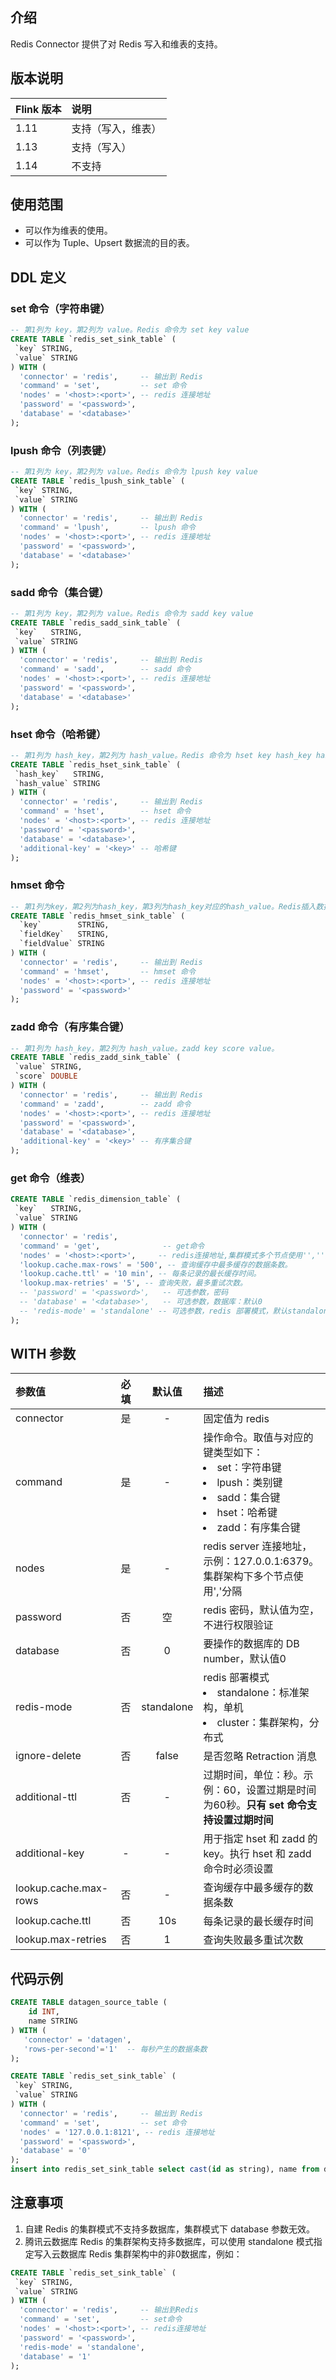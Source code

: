 ## 介绍
Redis Connector 提供了对 Redis 写入和维表的支持。

## 版本说明

| Flink 版本 | 说明               |
| :--------- | :----------------- |
| 1.11       | 支持（写入，维表） |
| 1.13       | 支持（写入）       |
| 1.14       | 不支持      |

## 使用范围
- 可以作为维表的使用。
- 可以作为 Tuple、Upsert 数据流的目的表。

## DDL 定义
### set 命令（字符串键）
```sql
-- 第1列为 key，第2列为 value。Redis 命令为 set key value
CREATE TABLE `redis_set_sink_table` (  
 `key` STRING,
 `value` STRING
) WITH (
  'connector' = 'redis',     -- 输出到 Redis
  'command' = 'set',         -- set 命令
  'nodes' = '<host>:<port>', -- redis 连接地址
  'password' = '<password>', 
  'database' = '<database>'  
);
```

### lpush 命令（列表键）
```sql
-- 第1列为 key，第2列为 value。Redis 命令为 lpush key value
CREATE TABLE `redis_lpush_sink_table` (  
 `key` STRING,
 `value` STRING
) WITH (
  'connector' = 'redis',     -- 输出到 Redis
  'command' = 'lpush',       -- lpush 命令
  'nodes' = '<host>:<port>', -- redis 连接地址
  'password' = '<password>', 
  'database' = '<database>'  
);

```

### sadd 命令（集合键）
```sql
-- 第1列为 key，第2列为 value。Redis 命令为 sadd key value
CREATE TABLE `redis_sadd_sink_table` (  
 `key`   STRING,
 `value` STRING
) WITH (
  'connector' = 'redis',     -- 输出到 Redis
  'command' = 'sadd',        -- sadd 命令
  'nodes' = '<host>:<port>', -- redis 连接地址
  'password' = '<password>', 
  'database' = '<database>'  
);

```

### hset 命令（哈希键）
```sql
-- 第1列为 hash_key，第2列为 hash_value。Redis 命令为 hset key hash_key hash_value。
CREATE TABLE `redis_hset_sink_table` (  
 `hash_key`   STRING,
 `hash_value` STRING
) WITH (
  'connector' = 'redis',     -- 输出到 Redis
  'command' = 'hset',        -- hset 命令
  'nodes' = '<host>:<port>', -- redis 连接地址
  'password' = '<password>', 
  'database' = '<database>', 
  'additional-key' = '<key>' -- 哈希键
);

```

### hmset 命令
```sql
-- 第1列为key，第2列为hash_key，第3列为hash_key对应的hash_value。Redis插入数据的命令为hmset key hash_key hash_value
CREATE TABLE `redis_hmset_sink_table` (
  `key`        STRING,
  `fieldKey`   STRING,
  `fieldValue` STRING
) WITH (
  'connector' = 'redis',     -- 输出到 Redis
  'command' = 'hmset',       -- hmset 命令
  'nodes' = '<host>:<port>', -- redis 连接地址
  'password' = '<password>'
);
```

### zadd 命令（有序集合键）
```sql
-- 第1列为 hash_key，第2列为 hash_value。zadd key score value。
CREATE TABLE `redis_zadd_sink_table` (  
 `value` STRING,
 `score` DOUBLE
) WITH (
  'connector' = 'redis',     -- 输出到 Redis
  'command' = 'zadd',        -- zadd 命令
  'nodes' = '<host>:<port>', -- redis 连接地址
  'password' = '<password>', 
  'database' = '<database>', 
  'additional-key' = '<key>' -- 有序集合键
);

```

### get 命令（维表）
```sql
CREATE TABLE `redis_dimension_table` (  
 `key`   STRING,
 `value` STRING
) WITH (
  'connector' = 'redis',          
  'command' = 'get',              -- get命令
  'nodes' = '<host>:<port>',     -- redis连接地址,集群模式多个节点使用'',''分隔。
  'lookup.cache.max-rows' = '500', -- 查询缓存中最多缓存的数据条数。
  'lookup.cache.ttl' = '10 min', -- 每条记录的最长缓存时间。
  'lookup.max-retries' = '5', -- 查询失败，最多重试次数。
  -- 'password' = '<password>',   -- 可选参数，密码
  -- 'database' = '<database>',   -- 可选参数，数据库：默认0
  -- 'redis-mode' = 'standalone' -- 可选参数，redis 部署模式，默认standalone。(可选：standalone 单机模式，cluster 集群模式)     
);
```

## WITH 参数

| 参数值                | 必填 |   默认值   | 描述                                                         |
| :-------------------- | :--: | :--------: | :----------------------------------------------------------- |
| connector             |  是  |     -      | 固定值为 redis                                               |
| command               |  是  |     -      | 操作命令。取值与对应的键类型如下：<li>set：字符串键</li><li>lpush：类别键<li>sadd：集合键</li><li>hset：哈希键 </li><li>zadd：有序集合键</li> |
| nodes                 |  是  |     -      | redis server 连接地址，示例：127.0.0.1:6379。集群架构下多个节点使用','分隔 |
| password              |  否  |     空     | redis 密码，默认值为空，不进行权限验证                       |
| database              |  否  |     0      | 要操作的数据库的 DB number，默认值0                          |
| redis-mode            |  否  | standalone | redis 部署模式</li><li>standalone：标准架构，单机</li><li>cluster：集群架构，分布式</li> |
| ignore-delete         |  否  |   false    | 是否忽略 Retraction 消息                                     |
| additional-ttl        |  否  |     -      | 过期时间，单位：秒。示例：60，设置过期是时间为60秒。**只有 set 命令支持设置过期时间** |
| additional-key        |  -   |     -      | 用于指定 hset 和 zadd 的 key。执行 hset 和 zadd 命令时必须设置 |
| lookup.cache.max-rows |  否  |     -      | 查询缓存中最多缓存的数据条数                                 |
| lookup.cache.ttl      |  否  |    10s     | 每条记录的最长缓存时间                                       |
| lookup.max-retries    |  否  |     1      | 查询失败最多重试次数                                         |


## 代码示例

```sql
CREATE TABLE datagen_source_table ( 
	id INT, 
	name STRING 
) WITH ( 
   'connector' = 'datagen',
   'rows-per-second'='1'  -- 每秒产生的数据条数
);

CREATE TABLE `redis_set_sink_table` (  
 `key` STRING,
 `value` STRING
) WITH (
  'connector' = 'redis',     -- 输出到 Redis
  'command' = 'set',         -- set 命令
  'nodes' = '127.0.0.1:8121', -- redis 连接地址
  'password' = '<password>', 
  'database' = '0'  
);
insert into redis_set_sink_table select cast(id as string), name from datagen_source_table;
```

## 注意事项 
1. 自建 Redis 的集群模式不支持多数据库，集群模式下 database 参数无效。
2. 腾讯云数据库 Redis 的集群架构支持多数据库，可以使用 standalone 模式指定写入云数据库 Redis 集群架构中的非0数据库，例如：
```sql
CREATE TABLE `redis_set_sink_table` (  
 `key` STRING,
 `value` STRING
) WITH (
  'connector' = 'redis',     -- 输出到Redis
  'command' = 'set',         -- set命令
  'nodes' = '<host>:<port>', -- redis连接地址
  'password' = '<password>', 
  'redis-mode' = 'standalone',
  'database' = '1' 
);
```

